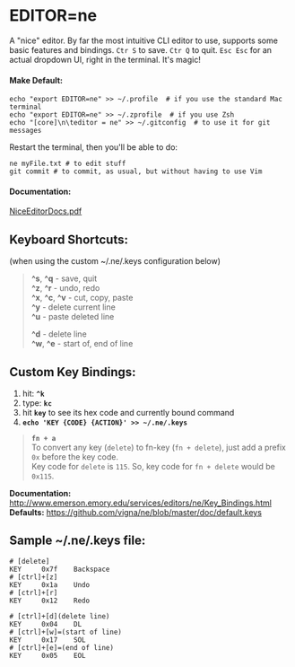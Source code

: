 # EDITOR=ne           
A "nice" editor. By far the most intuitive CLI editor to use, supports some basic features and bindings. `Ctr S` to save. `Ctr Q` to quit. `Esc Esc` for an actual dropdown UI, right in the terminal. It's magic!           
           
#### Make Default:           
```           
echo "export EDITOR=ne" >> ~/.profile  # if you use the standard Mac terminal           
echo "export EDITOR=ne" >> ~/.zprofile  # if you use Zsh           
echo "[core]\n\teditor = ne" >> ~/.gitconfig  # to use it for git messages           
```           
Restart the terminal, then you'll be able to do:           
```           
ne myFile.txt # to edit stuff           
git commit # to commit, as usual, but without having to use Vim           
```           
           
#### Documentation:           
[NiceEditorDocs.pdf](../../assets/files/NiceEditorDocs.pdf)           
           
## Keyboard Shortcuts:           
(when using the custom ~/.ne/.keys configuration below)           
           
> **^s**, **^q** - save, quit           
> **^z**, **^r**  - undo, redo           
> **^x**, **^c**, **^v**  - cut, copy, paste           
> **^y**  - delete current line           
> **^u**  - paste deleted line           
>           
> **^d** - delete line           
> **^w**, **^e** - start of, end of line           
           
## Custom Key Bindings:           
1. hit: **`^k`**           
2. type: **`kc`**           
3. hit **`key`** to see its hex code and currently bound command           
4. **`echo 'KEY {CODE} {ACTION}' >> ~/.ne/.keys`**           
           
> **`fn + a`**           
> To convert any key (`delete`) to fn-key (`fn + delete`), just add a prefix `0x` before the key code.           
> Key code for `delete` is `115`. So, key code for `fn + delete` would be `0x115`.           
           
**Documentation:** http://www.emerson.emory.edu/services/editors/ne/Key_Bindings.html           
**Defaults:** https://github.com/vigna/ne/blob/master/doc/default.keys​           
           
## Sample ~/.ne/.keys file:           
           
    # [delete]           
    KEY     0x7f    Backspace           
    # [ctrl]+[z]           
    KEY     0x1a    Undo           
    # [ctrl]+[r]           
    KEY     0x12    Redo           
           
    # [ctrl]+[d](delete line)           
    KEY     0x04    DL           
    # [ctrl]+[w]=(start of line)           
    KEY     0x17    SOL           
    # [ctrl]+[e]=(end of line)           
    KEY     0x05    EOL           
